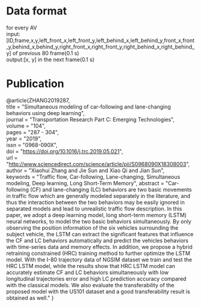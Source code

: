 # Data format
for every AV  
input:[ID,frame,x,y,left_front_x,left_front_y,left_behind_x,left_behind_y,front_x,front_y,behind_x,behind_y,right_front_x,right_front_y,right_behind_x,right_behind_y] of previous 80 frame(0.1 s)  
output:[x, y] in the next frame(0.1 s)  

# Publication
@article{ZHANG2019287,  
title = "Simultaneous modeling of car-following and lane-changing behaviors using deep learning",  
journal = "Transportation Research Part C: Emerging Technologies",  
volume = "104",  
pages = "287 - 304",  
year = "2019",  
issn = "0968-090X",  
doi = "https://doi.org/10.1016/j.trc.2019.05.021",  
url = "http://www.sciencedirect.com/science/article/pii/S0968090X18308003",  
author = "Xiaohui Zhang and Jie Sun and Xiao Qi and Jian Sun",  
keywords = "Traffic flow, Car-following, Lane-changing, Simultaneous modeling, Deep learning, Long Short-Term Memory",
abstract = "Car-following (CF) and lane-changing (LC) behaviors are two basic movements in traffic flow which are generally modeled separately in the literature, and thus the interaction between the two behaviors may be easily ignored in separated models and lead to unrealistic traffic flow description. In this paper, we adopt a deep learning model, long short-term memory (LSTM) neural networks, to model the two basic behaviors simultaneously. By only observing the position information of the six vehicles surrounding the subject vehicle, the LSTM can extract the significant features that influence the CF and LC behaviors automatically and predict the vehicles behaviors with time-series data and memory effects. In addition, we propose a hybrid retraining constrained (HRC) training method to further optimize the LSTM model. With the I-80 trajectory data of NGSIM dataset we train and test the HRC LSTM model, while the results show that HRC LSTM model can accurately estimate CF and LC behaviors simultaneously with low longitudinal trajectories error and high LC prediction accuracy compared with the classical models. We also evaluate the transferability of the proposed model with the US101 dataset and a good transferability result is obtained as well."
}
